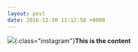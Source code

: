 ```yaml
---
layout: post
date: 2016-12-30 11:12:58 +0000
---
```


![](/media/IG2016-12-30-40378.jpg){:class="instagram"}<b>This is the content</b>